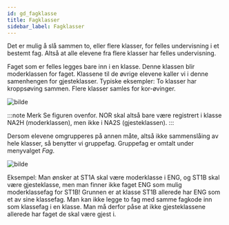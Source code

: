 ```yaml
---
id: gd_fagklasse
title: Fagklasser
sidebar_label: Fagklasser
---
```

Det er mulig å slå sammen to, eller flere klasser, for felles undervisning i et bestemt fag. Altså at alle elevene fra flere klasser har felles undervisning. 

Faget som er felles legges bare inn i en klasse. Denne klassen blir moderklassen for faget. Klassene til de øvrige elevene kaller vi i denne samenhengen for gjesteklasser. Typiske eksempler: To klasser har kroppsøving sammen. Flere klasser samles for kor-øvinger.

![bilde](https://github.com/BarmanHanssen/iskole/assets/80097133/585a5f5c-8884-4f5f-9565-bf63aaa148b4)

:::note Merk
Se figuren ovenfor. NOR skal altså bare være registrert i klasse NA2H (moderklassen), men ikke i NA2S (gjesteklassen).
:::

Dersom elevene omgrupperes på annen måte, altså ikke sammenslåing av hele klasser, så benytter vi gruppefag. Gruppefag er omtalt under menyvalget _Fag_.

![bilde](https://user-images.githubusercontent.com/80097133/148374550-0c5c7ab8-ada0-4e82-a09f-c67807992760.png)

Eksempel: Man ønsker at ST1A skal være moderklasse i ENG, og ST1B skal være gjesteklasse, men man finner ikke faget ENG som mulig moderklassefag for ST1B! Grunnen er at klasse ST1B allerede har ENG som et av sine klassefag. Man kan ikke legge to fag med samme fagkode inn som klassefag i en klasse. Man må derfor påse at ikke gjesteklassene allerede har faget de skal være gjest i.

